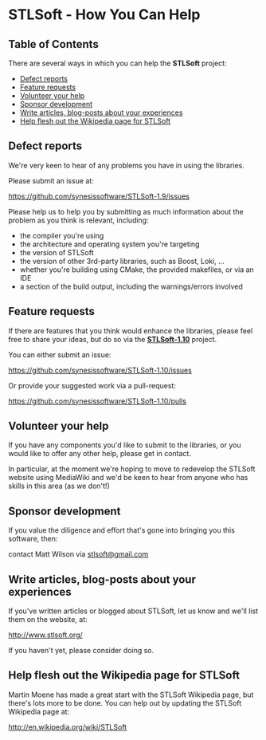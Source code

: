 # STLSoft - How You Can Help <!-- omit in toc -->

## Table of Contents <!-- omit in toc -->

There are several ways in which you can help the **STLSoft** project:

- [Defect reports](#defect-reports)
- [Feature requests](#feature-requests)
- [Volunteer your help](#volunteer-your-help)
- [Sponsor development](#sponsor-development)
- [Write articles, blog-posts about your experiences](#write-articles-blog-posts-about-your-experiences)
- [Help flesh out the Wikipedia page for STLSoft](#help-flesh-out-the-wikipedia-page-for-stlsoft)


## Defect reports

We're very keen to hear of any problems you have in using the libraries.

Please submit an issue at:

  https://github.com/synesissoftware/STLSoft-1.9/issues

Please help us to help you by submitting as much information about the
problem as you think is relevant, including:

* the compiler you're using
* the architecture and operating system you're targeting
* the version of STLSoft
* the version of other 3rd-party libraries, such as Boost, Loki, ...
* whether you're building using CMake, the provided makefiles, or via an IDE
* a section of the build output, including the warnings/errors involved


## Feature requests

If there are features that you think would enhance the libraries, please
feel free to share your ideas, but do so via the [**STLSoft-1.10**](https://github.com/synesissoftware/STLSoft-1.10/)
project.

You can either submit an issue:

  https://github.com/synesissoftware/STLSoft-1.10/issues

Or provide your suggested work via a pull-request:

  https://github.com/synesissoftware/STLSoft-1.10/pulls


## Volunteer your help

If you have any components you'd like to submit to the libraries, or you
would like to offer any other help, please get in contact.

In particular, at the moment we're hoping to move to redevelop the STLSoft
website using MediaWiki and we'd be keen to hear from anyone who has skills
in this area (as we don't!)


## Sponsor development

If you value the diligence and effort that's gone into bringing you this
software, then:

  contact Matt Wilson via stlsoft@gmail.com


## Write articles, blog-posts about your experiences

If you've written articles or blogged about STLSoft, let us know and we'll
list them on the website, at:

  http://www.stlsoft.org/

If you haven't yet, please consider doing so.


## Help flesh out the Wikipedia page for STLSoft

Martin Moene has made a great start with the STLSoft Wikipedia page, but
there's lots more to be done. You can help out by updating the STLSoft
Wikipedia page at:

  http://en.wikipedia.org/wiki/STLSoft


